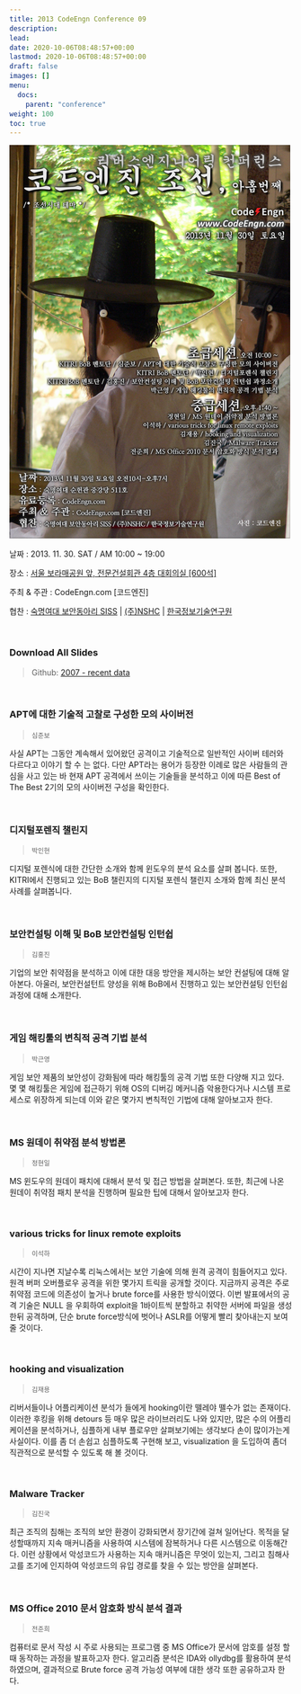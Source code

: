 ```yaml
---
title: 2013 CodeEngn Conference 09
description: 
lead: 
date: 2020-10-06T08:48:57+00:00
lastmod: 2020-10-06T08:48:57+00:00
draft: false
images: []
menu:
  docs:
    parent: "conference"
weight: 100
toc: true
---
```


![poster](codeengn_conference_09_poster.png)

날짜 : 2013. 11. 30. SAT / AM 10:00 ~ 19:00 

장소 : <a href='https://map.naver.com/local/siteview.nhn?code=19039533' target='_blank'>서울 보라매공원 앞, 전문건설회관 4층 대회의실 [600석]</a>

주최 & 주관 : CodeEngn.com [코드엔진] &nbsp;

협찬 : <a href='http://siss.sookmyung.ac.kr' target='_blank'>숙명여대 보안동아리 SISS</a> | <a href='https://www.nshc.net' target='_blank'>(주)NSHC</a> | <a href='https://kitri.re.kr' target='_blank'>한국정보기술연구원</a>

<br />

### Download All Slides

> Github: <a href='https://github.com/codeengn/codeengn-conference' target='_blank'>2007 - recent data</a>

<br />




### APT에 대한 기술적 고찰로 구성한 모의 사이버전

> <small>심준보</small>


사실 APT는 그동안 계속해서 있어왔던 공격이고 기술적으로 일반적인 사이버 테러와 다르다고 이야기 할 수 는 없다. 다만 APT라는 용어가 등장한 이례로 많은 사람들의 관심을 사고 있는 바 현재 APT 공격에서 쓰이는 기술들을 분석하고 이에 따른 Best of The Best 2기의 모의 사이버전 구성을 확인한다.


<br />

### 디지털포렌직 챌린지

> <small>박인현</small>


디지털 포렌식에 대한 간단한 소개와 함께 윈도우의 분석 요소를 살펴 봅니다. 또한, KITRI에서 진행되고 있는 BoB 챌린지의 디지털 포렌식 챌린지 소개와 함께 최신 분석 사례를 살펴봅니다.


<br />

### 보안컨설팅 이해 및 BoB 보안컨설팅 인턴쉽

> <small>김홍진</small>


기업의 보안 취약점을 분석하고 이에 대한 대응 방안을 제시하는 보안 컨설팅에 대해 알아본다. 아울러, 보안컨설턴트 양성을 위해 BoB에서 진행하고 있는 보안컨설팅 인턴쉽과정에 대해 소개한다.


<br />

### 게임 해킹툴의 변칙적 공격 기법 분석

> <small>박근영</small>


게임 보안 제품의 보안성이 강화됨에 따라 해킹툴의 공격 기법 또한 다양해 지고 있다. 몇 몇 해킹툴은 게임에 접근하기 위해 OS의 디버깅 메커니즘 악용한다거나 시스템 프로세스로 위장하게 되는데 이와 같은 몇가지 변칙적인 기법에 대해 알아보고자 한다.


<br />

### MS 원데이 취약점 분석 방법론

> <small>정현일</small>


MS 윈도우의 원데이 패치에 대해서 분석 및 접근 방법을 살펴본다. 또한, 최근에 나온 원데이 취약점 패치 분석을 진행하며 필요한 팁에 대해서 알아보고자 한다.


<br />

### various tricks for linux remote exploits

> <small>이석하</small>


시간이 지나면 지날수록 리눅스에서는 보안 기술에 의해 원격 공격이 힘들어지고 있다. 원격 버퍼 오버플로우 공격을 위한 몇가지 트릭을 공개할 것이다. 지금까지 공격은 주로 취약점 코드에 의존성이 높거나 brute force를 사용한 방식이였다. 이번 발표에서의 공격 기술은 NULL 을 우회하여 exploit을 1바이트씩 분할하고 취약한 서버에 파일을 생성한뒤 공격하며, 단순 brute force방식에 벗어나 ASLR를 어떻게 빨리 찾아내는지 보여줄 것이다.


<br />

### hooking and visualization

> <small>김재용</small>


리버서들이나 어플리케이션 분석가 들에게 hooking이란 뗄레야 뗄수가 없는 존재이다. 이러한 후킹을 위해 detours 등 매우 많은 라이브러리도 나와 있지만, 많은 수의 어플리케이션을 분석하거나, 심플하게 내부 플로우만 살펴보기에는 생각보다 손이 많이가는게 사실이다. 이를 좀 더 손쉽고 심플하도록 구현해 보고, visualization 을 도입하여 좀더 직관적으로 분석할 수 있도록 해 볼 것이다.


<br />

### Malware Tracker

> <small>김진국</small>


최근 조직의 침해는 조직의 보안 환경이 강화되면서 장기간에 걸쳐 일어난다. 목적을 달성할때까지 지속 매커니즘을 사용하여 시스템에 잠복하거나 다른 시스템으로 이동해간다. 이런 상황에서 악성코드가 사용하는 지속 매커니즘은 무엇이 있는지, 그리고 침해사고를 조기에 인지하여 악성코드의 유입 경로를 찾을 수 있는 방안을 살펴본다.


<br />

### MS Office 2010 문서 암호화 방식 분석 결과

> <small>전준희</small>


컴퓨터로 문서 작성 시 주로 사용되는 프로그램 중 MS Office가 문서에 암호를 설정 할 때 동작하는 과정을 발표하고자 한다. 알고리즘 분석은 IDA와 ollydbg를 활용하여 분석하였으며, 결과적으로 Brute force 공격 가능성 여부에 대한 생각 또한 공유하고자 한다.
